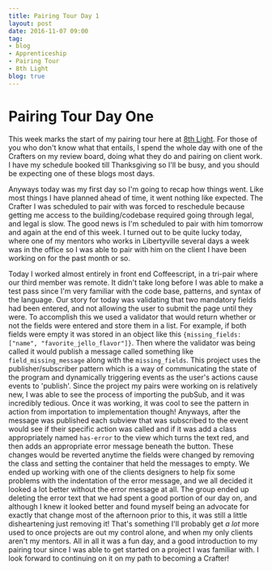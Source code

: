 ```yaml
---
title: Pairing Tour Day 1
layout: post
date: 2016-11-07 09:00
tag:
- blog
- Apprenticeship
- Pairing Tour
- 8th Light
blog: true
---
```


# Pairing Tour Day One

This week marks the start of my pairing tour here at [8th Light](https://8thlight.com). For those of you who don't know what that entails, I spend the whole day with one of the Crafters on my review board, doing what they do and pairing on client work. I have my schedule booked till Thanksgiving so I'll be busy, and you should be expecting one of these blogs most days.

Anyways today was my first day so I'm going to recap how things went. Like most things I have planned ahead of time, it went nothing like expected. The Crafter I was scheduled to pair with was forced to reschedule because getting me access to the building/codebase required going through legal, and legal is slow. The good news is I'm scheduled to pair with him tomorrow and again at the end of this week. I turned out to be quite lucky today, where one of my mentors who works in Libertyville several days a week was in the office so I was able to pair with him on the client I have been working on for the past month or so.

Today I worked almost entirely in front end Coffeescript, in a tri-pair where our third member was remote. It didn't take long before I was able to make a test pass since I'm very familiar with the code base, patterns, and syntax of the language. Our story for today was validating that two mandatory fields had been entered, and not allowing the user to submit the page until they were. To accomplish this we used a validator that would return whether or not the fields were entered and store them in a list. For example, if both fields were empty it was stored in an object like this `{missing_fields: ["name", "favorite_jello_flavor"]}`. Then where the validator was being called it would publish a message called something like `field_missing_message` along with the `missing_fields`. This project uses the publisher/subscriber pattern which is a way of communicating the state of the program and dynamically triggering events as the user's actions cause events to 'publish'. Since the project my pairs were working on is relatively new, I was able to see the process of importing the pubSub, and it was incredibly tedious. Once it was working, it was cool to see the pattern in action from importation to implementation though! Anyways, after the message was published each subview that was subscribed to the event would see if their specific action was called and if it was add a class appropriately named `has-error` to the view which turns the text red, and then adds an appropriate error message beneath the button. These changes would be reverted anytime the fields were changed by removing the class and setting the container that held the messages to empty. We ended up working with one of the clients designers to help fix some problems with the indentation of the error message, and we all decided it looked a lot better without the error message at all. The group ended up deleting the error text that we had spent a good portion of our day on, and although I knew it looked better and found myself being an advocate for exactly that change most of the afternoon prior to this, it was still a little disheartening just removing it! That's something I'll probably get *a lot* more used to once projects are out my control alone, and when my only clients aren't my mentors. All in all it was a fun day, and a good introduction to my pairing tour since I was able to get started on a project I was familiar with. I look forward to continuing on it on my path to becoming a Crafter!
